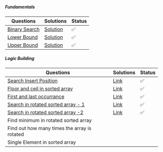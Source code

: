 ##### Fundamentals

| Questions                                                    | Solutions                                                    | Status |
| ------------------------------------------------------------ | ------------------------------------------------------------ | ------ |
| [Binary Search](https://leetcode.com/problems/binary-search/description/) | [Solution](https://github.com/SuvadeepMukherjee/dsa-to-do-sheet/blob/main/Binary%20Search/Fundamentals/binary-search.js) | ✅      |
| [Lower Bound](https://takeuforward.org/plus/data-structures-and-algorithm/binary-search/fundamentals/lower-bound-) | [Solution](https://github.com/SuvadeepMukherjee/dsa-to-do-sheet/blob/main/Binary%20Search/Fundamentals/lower-bound.js) | ✅      |
| [Upper Bound](https://takeuforward.org/plus/data-structures-and-algorithm/binary-search/fundamentals/upper-bound) | [Solution](https://github.com/SuvadeepMukherjee/dsa-to-do-sheet/blob/main/Binary%20Search/Fundamentals/upper-bound.js) | ✅      |

##### Logic Building 

| Questions                                                    | Solutions                                                    | Status |
| ------------------------------------------------------------ | ------------------------------------------------------------ | ------ |
| [Search Insert Position](https://leetcode.com/problems/search-insert-position/description/) | [Link](https://github.com/SuvadeepMukherjee/dsa-to-do-sheet/blob/main/Binary%20Search/Logic%20Building/search-insert-position.js) | ✅      |
| [Floor and ceil in sorted array](https://takeuforward.org/plus/data-structures-and-algorithm/binary-search/logic-building/floor-and-ceil-in-sorted-array) | [Link](https://github.com/SuvadeepMukherjee/dsa-to-do-sheet/blob/main/Binary%20Search/Logic%20Building/floor-and-ceil-in-sorted-array.js) | ✅      |
| [First and last occurrance](https://leetcode.com/problems/find-first-and-last-position-of-element-in-sorted-array/description/) | [Link](https://github.com/SuvadeepMukherjee/dsa-to-do-sheet/blob/main/Binary%20Search/Logic%20Building/first-and-last-occurrance.js) | ✅      |
| [Search in rotated sorted array - 1](https://leetcode.com/problems/search-in-rotated-sorted-array/description/) | [Link](https://github.com/SuvadeepMukherjee/dsa-to-do-sheet/blob/main/Binary%20Search/Logic%20Building/search-in-rotated-sorted-array-1.js) | ✅      |
| [Search in rotated sorted array -2](https://leetcode.com/problems/search-in-rotated-sorted-array-ii/description/) | [Link](https://github.com/SuvadeepMukherjee/dsa-to-do-sheet/blob/main/Binary%20Search/Logic%20Building/search-in-roated-sorted-array-2.js) | ✅      |
| Find minimum in rotated sorted array                         |                                                              |        |
| Find out how many times the array is rotated                 |                                                              |        |
| Single Element in sorted array                               |                                                              |        |

